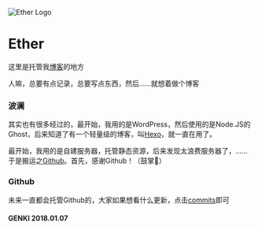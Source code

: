 ![Ether Logo](https://source.kilin.moe/w/icon.webp)
# Ether
这里是托管我[博客](https://kilin.moe)的地方

人嘛，总要有点记录，总要写点东西，然后……就想着做个博客

### 波澜
其实也有很多经过的，最开始，我用的是WordPress，然后使用的是Node.JS的Ghost，后来知道了有一个轻量级的博客，叫[Hexo](https://hexo.io)，就一直在用了。

最开始，我用的是自建服务器，托管静态资源，后来发现太浪费服务器了，……
于是搬运之[Github](https://github.com)。首先，感谢Github！（鼓掌👏）

### Github
未来一直都会托管Github的，大家如果想看什么更新，点击[commits](https://github.com/SexySaiki/SexySaiki.github.io/commits/master)即可











#### GENKI 2018.01.07
